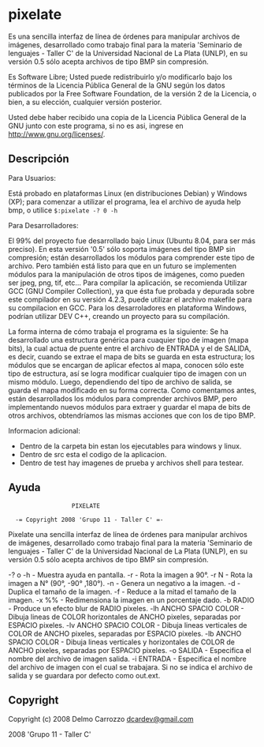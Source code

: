 # pixelate

Es una sencilla interfaz de línea de órdenes para manipular archivos
de imágenes, desarrollado como trabajo final para la materia
'Seminario de lenguajes - Taller C' de la Universidad Nacional de 
La Plata (UNLP), en su versión 0.5 sólo acepta archivos de tipo 
BMP sin compresión.

Es Software Libre; Usted puede redistribuirlo y/o modificarlo 
bajo los términos de la Licencia Pública General de la GNU según los 
datos publicados por la Free Software Foundation, de la versión 2
de la Licencia, o bien, a su elección, cualquier versión posterior.
      
Usted debe haber recibido una copia de la Licencia Pública General
de la GNU junto con este programa, si no es asi, ingrese en 
<http://www.gnu.org/licenses/>.

## Descripción

Para Usuarios:

  Está probado en plataformas Linux (en distribuciones Debian) y Windows (XP);
  para comenzar a utilizar el programa, lea el archivo de ayuda help bmp,
  o utilice `$:pixelate -? 0 -h`


Para Desarrolladores:

  El 99% del proyecto fue desarrollado bajo Linux (Ubuntu 8.04, para ser más 
preciso). En esta versión '0.5' sólo soporta imágenes del tipo BMP sin compresión; 
están desarrollados los módulos para comprender este tipo de archivo. Pero 
también está listo para que en un futuro se implementen módulos para la 
manipulación de otros tipos de imágenes, como pueden ser jpeg, png, tif, etc...
  Para compilar la aplicación, se recomienda Utilizar GCC (GNU Compiler Collection),
ya que ésta fue probada y depurada sobre este compilador en su versión 4.2.3, 
puede utilizar el archivo makefile para su compilacion en GCC.
Para los desarroladores en plataforma Windows, podrían utilizar DEV C++, creando un proyecto
para su compilación.


  La forma interna de cómo trabaja el programa es la siguiente:
Se ha desarrollado una estructura genérica para cuaquier tipo de imagen (mapa bits), 
la cual actua de puente entre el archivo de ENTRADA y el de SALIDA, es decir, cuando 
se extrae el mapa de bits se guarda en esta estructura; los módulos que se encargan 
de aplicar efectos al mapa, conocen sólo este tipo de estructura, así se logra modificar
cualquier tipo de imagen con un mismo módulo. Luego, dependiendo del tipo de archivo 
de salida, se guarda el mapa modificado en su forma correcta.
  Como comentamos antes, están desarrollados los módulos para comprender archivos BMP, 
pero implementando nuevos módulos para extraer y guardar el mapa de bits de otros archivos,
 obtendríamos las mismas acciones que con los de tipo BMP.

Informacion adicional:

 - Dentro de la carpeta bin estan los ejecutables para windows y linux.
 - Dentro de src esta el codigo de la aplicacion.
 - Dentro de test hay imagenes de prueba y archivos shell para testear.

## Ayuda

                      PIXELATE

      -= Copyright 2008 'Grupo 11 - Taller C' =-

   Pixelate una sencilla interfaz de línea de órdenes para manipular archivos
   de imágenes, desarrollado como trabajo final para la materia
   'Seminario de lenguajes - Taller C' de la Universidad Nacional de 
   La Plata (UNLP), en su versión 0.5 sólo acepta archivos de tipo 
   BMP sin compresión.


   -? o -h                - Muestra ayuda en pantalla.
   -r                     - Rota la imagen a 90°.
   -r  N                  - Rota la imagen a N° (90°, -90° ,180°).
   -n                     - Genera un negativo a la imagen.
   -d                     - Duplica el tamaño de la imagen.
   -f                     - Reduce a la mitad el tamaño de la imagen.
   -x   %%                - Redimensiona la imagen en un porcentaje dado.
   -b RADIO               - Produce un efecto blur de RADIO pixeles.
   -lh ANCHO SPACIO COLOR - Dibuja lineas de COLOR horizontales de ANCHO pixeles, 
                            separadas por ESPACIO pixeles.
   -lv ANCHO SPACIO COLOR - Dibuja lineas verticales de COLOR de ANCHO pixeles,
                            separadas por ESPACIO pixeles.
   -lb ANCHO SPACIO COLOR - Dibuja lineas verticales y horizontales de COLOR de ANCHO pixeles,
                              separadas por ESPACIO pixeles.
   -o SALIDA              - Especifica el nombre del archivo de imagen salida.
   -i ENTRADA             - Especifica el nombre del archivo de imagen con el cual se trabajara.
                            Si no se indica el archivo de salida y se guardara por defecto como
                            out.ext.
 
## Copyright

Copyright (c) 2008 Delmo Carrozzo <dcardev@gmail.com>

2008 'Grupo 11 - Taller C'
